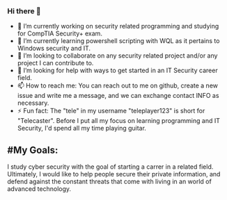 ### Hi there 👋

- 🔭 I’m currently working on security related programming and studying for CompTIA Security+ exam.
- 🌱 I’m currently learning powershell scripting with WQL as it pertains to Windows security and IT.
- 👯 I’m looking to collaborate on any security related project and/or any project I can contribute to.
- 🤔 I’m looking for help with ways to get started in an IT Security career field. 
- 📫 How to reach me: You can reach out to me on github, create a new issue and write me a message, and we can exchange contact INFO as necessary. 
- ⚡ Fun fact: The "tele" in my username "teleplayer123" is short for "Telecaster". Before I put all my focus on
               learning programming and IT Security, I'd spend all my time playing guitar. 

#My Goals:
----
I study cyber security with the goal of starting a carrer in a related field. Ultimately,
I would like to help people secure their private information, and defend against the
constant threats that come with living in an world of advanced technology. 
